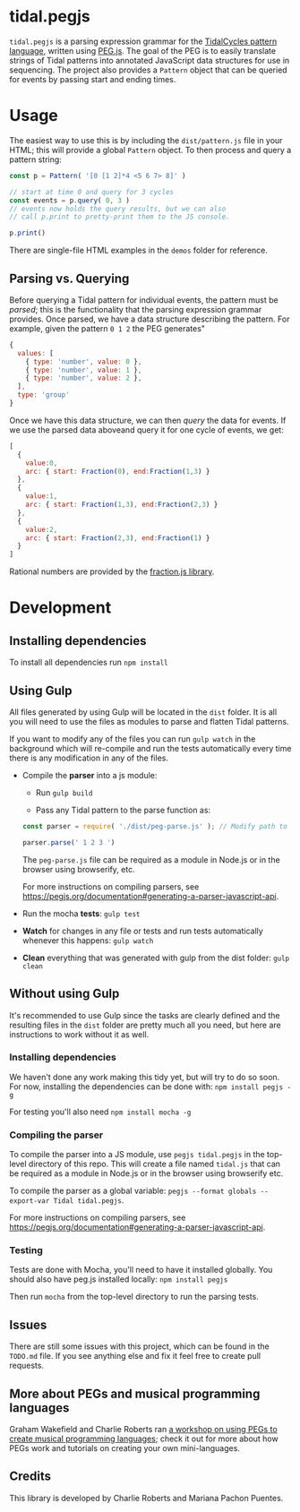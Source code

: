 tidal.pegjs
===

`tidal.pegjs` is a parsing expression grammar for the [TidalCycles pattern language](https://tidalcycles.org/patterns.html), written using [PEG.js](http://pegjs.org). The goal of the PEG is to easily translate strings of Tidal patterns into annotated JavaScript data structures for use in sequencing. The project also provides a `Pattern` object that can be queried for events by passing start and ending times.

# Usage

The easiest way to use this is by including the `dist/pattern.js` file in your HTML; this will provide a global `Pattern` object. To then process and query a pattern string:

```js
const p = Pattern( '[0 [1 2]*4 <5 6 7> 8]' )

// start at time 0 and query for 3 cycles
const events = p.query( 0, 3 )
// events now holds the query results, but we can also
// call p.print to pretty-print them to the JS console.

p.print()
```

There are single-file HTML examples in the `demos` folder for reference.

## Parsing vs. Querying

Before querying a Tidal pattern for individual events, the pattern must be *parsed*; this is the functionality that the parsing expression grammar provides. Once parsed, we have a data structure describing the pattern. For example, given the pattern `0 1 2` the PEG generates"

```js
{
  values: [
    { type: 'number', value: 0 },
    { type: 'number', value: 1 },
    { type: 'number', value: 2 },
  ],
  type: 'group'
}
```
 
Once we have this data structure, we can then *query* the data for events. If we use the parsed data aboveand query it for one cycle of events, we get:

```js
[
  {
    value:0,
    arc: { start: Fraction(0), end:Fraction(1,3) }
  },
  {
    value:1,
    arc: { start: Fraction(1,3), end:Fraction(2,3) }
  },
  {
    value:2,
    arc: { start: Fraction(2,3), end:Fraction(1) }
  }
]
```

Rational numbers are provided by the [fraction.js library](https://github.com/infusion/Fraction.js).

# Development

## Installing dependencies

To install all dependencies run `npm install`

## Using Gulp

All files generated by using Gulp will be located in the `dist` folder. It is all you will need to use the files as modules to parse and flatten Tidal patterns.

If you want to modify any of the files you can run `gulp watch` in the background which will re-compile and run the tests automatically every time there is any modification in any of the files.

- Compile the **parser** into a js module:
  - Run `gulp build`

  - Pass any Tidal pattern to the parse function as:

   ```js
   const parser = require( './dist/peg-parse.js' ); // Modify path to this file if necessary

   parser.parse(' 1 2 3 ')
   ```

  The `peg-parse.js` file can be required as a module in Node.js or in the browser using browserify, etc.

  For more instructions on compiling parsers, see https://pegjs.org/documentation#generating-a-parser-javascript-api.


- Run the mocha **tests**: `gulp test`
- **Watch** for changes in any file or tests and run tests automatically whenever this happens: `gulp watch`

- **Clean** everything that was generated with gulp from the dist folder: `gulp clean`

## Without using Gulp

It's recommended to use Gulp since the tasks are clearly defined and the resulting files in the `dist` folder are pretty much all you need, but here are instructions to work without it as well.

### Installing dependencies
We haven't done any work making this tidy yet, but will try to do so soon. For now, installing the dependencies can be done with: `npm install pegjs -g`

For testing you'll also need `npm install mocha -g`

### Compiling the parser

To compile the parser into a JS module, use `pegjs tidal.pegjs` in the top-level directory of this repo. This will create a file named `tidal.js` that can be required as a module in Node.js or in the browser using browserify etc.

To compile the parser as a global variable: `pegjs --format globals --export-var Tidal tidal.pegjs`.

For more instructions on compiling parsers, see https://pegjs.org/documentation#generating-a-parser-javascript-api.

### Testing

Tests are done with Mocha, you'll need to have it installed globally. You should also have peg.js installed locally: `npm install pegjs`

Then run `mocha` from the top-level directory to run the parsing tests.

## Issues

There are still some issues with this project, which can be found in the `TODO.md` file. If you see anything else and fix it feel free to create pull requests.

## More about PEGs and musical programming languages
Graham Wakefield and Charlie Roberts ran [a workshop on using PEGs to create musical programming languages](http://worldmaking.github.io/workshop_nime_2017/); check it out for more about how PEGs work and tutorials on creating your own mini-languages.

## Credits
This library is developed by Charlie Roberts and Mariana Pachon Puentes.
